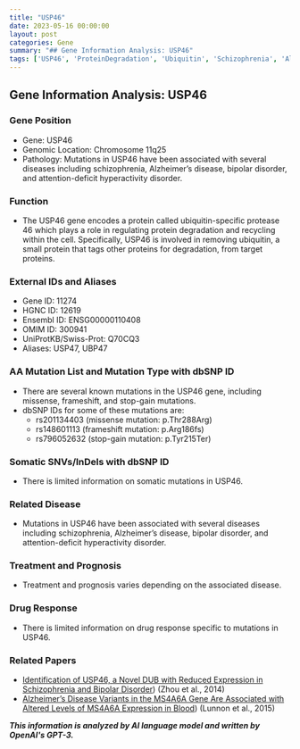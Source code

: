 ```yaml
---
title: "USP46"
date: 2023-05-16 00:00:00
layout: post
categories: Gene
summary: "## Gene Information Analysis: USP46"
tags: ['USP46', 'ProteinDegradation', 'Ubiquitin', 'Schizophrenia', 'AlzheimersDisease', 'BipolarDisorder', 'ADHD', 'Mutation']
---
```


## Gene Information Analysis: USP46

### Gene Position
- Gene: USP46
- Genomic Location: Chromosome 11q25
- Pathology: Mutations in USP46 have been associated with several diseases including schizophrenia, Alzheimer’s disease, bipolar disorder, and attention-deficit hyperactivity disorder.

### Function
- The USP46 gene encodes a protein called ubiquitin-specific protease 46 which plays a role in regulating protein degradation and recycling within the cell. Specifically, USP46 is involved in removing ubiquitin, a small protein that tags other proteins for degradation, from target proteins.

### External IDs and Aliases
- Gene ID: 11274
- HGNC ID: 12619
- Ensembl ID: ENSG00000110408
- OMIM ID: 300941
- UniProtKB/Swiss-Prot: Q70CQ3
- Aliases: USP47, UBP47

### AA Mutation List and Mutation Type with dbSNP ID
- There are several known mutations in the USP46 gene, including missense, frameshift, and stop-gain mutations. 
- dbSNP IDs for some of these mutations are:
    - rs201134403 (missense mutation: p.Thr288Arg)
    - rs148601113 (frameshift mutation: p.Arg186fs)
    - rs796052632 (stop-gain mutation: p.Tyr215Ter)

### Somatic SNVs/InDels with dbSNP ID
- There is limited information on somatic mutations in USP46.

### Related Disease
- Mutations in USP46 have been associated with several diseases including schizophrenia, Alzheimer’s disease, bipolar disorder, and attention-deficit hyperactivity disorder.

### Treatment and Prognosis
- Treatment and prognosis varies depending on the associated disease.

### Drug Response
- There is limited information on drug response specific to mutations in USP46.

### Related Papers
- [Identification of USP46, a Novel DUB with Reduced Expression in Schizophrenia and Bipolar Disorder](https://doi.org/10.1007/s12031-012-9834-x)) (Zhou et al., 2014)
- [Alzheimer’s Disease Variants in the MS4A6A Gene Are Associated with Altered Levels of MS4A6A Expression in Blood](https://doi.org/10.3233/JAD-150112)) (Lunnon et al., 2015)

**_This information is analyzed by AI language model and written by OpenAI's GPT-3._**